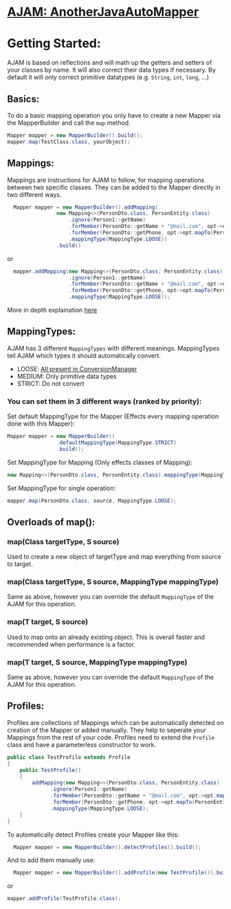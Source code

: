 # [AJAM: AnotherJavaAutoMapper]("https://raphaeleckmayr.github.io/AnotherJavaAutoMapper")
# Getting Started:
AJAM is based on reflections and will math up the getters and setters of your classes by name. It will also correct their data types if necessary. By default it will only correct primitive datatypes (e.g. `String`, `int`, `long`, ...)
## Basics:
To do a basic mapping operation you only have to create a new Mapper via the MapperBuilder and call the `map` method.
```java
Mapper mapper = new MapperBuilder().build();
mapper.map(TestClass.class, yourObject);
```
  
## Mappings:
Mappings are instructions for AJAM to follow, for mapping operations between two specific classes. They can be added to the Mapper directly in two different ways.
```java
  Mapper mapper = new MapperBuilder().addMapping(
                new Mapping<>(PersonDto.class, PersonEntity.class)
                    .ignore(Person1::getName)
                    .forMember(PersonDto::getName + "@mail.com", opt->opt.mapTo(PersonEntity::seteMail))
                    .forMember(PersonDto::getPhone, opt->opt.mapTo(PersonEntity::setPhoneNumber))
                    .mappingType(MappingType.LOOSE))
                .build()
```
or
```java
  mapper.addMapping(new Mapping<>(PersonDto.class, PersonEntity.class)
                    .ignore(Person1::getName)
                    .forMember(PersonDto::getName + "@mail.com", opt->opt.mapTo(PersonEntity::seteMail))
                    .forMember(PersonDto::getPhone, opt->opt.mapTo(PersonEntity::setPhoneNumber))
                    .mappingType(MappingType.LOOSE));
```
More in depth explaination [here]("https://raphaeleckmayr.github.io/AnotherJavaAutoMapper/Pages/Mappings.html")

## MappingTypes:
AJAM has 3 different `MappingTypes` with different meanings. MappingTypes tell AJAM which types it should automatically convert.

* LOOSE: [All present in ConversionManager](https://github.com/RaphaelEckmayr/AnotherJavaAutoMapper/blob/main/src/main/java/net/AJAM/Mapper/ConversionManager.java)
* MEDIUM: Only primitive data types
* STRICT: Do not convert

### You can set them in 3 different ways (ranked by priority):
Set default MappingType for the Mapper (Effects every mapping operation done with this Mapper):
```java
Mapper mapper = new MapperBuilder()
                .defaultMappingType(MappingType.STRICT)
                .build();
```
Set MappingType for Mapping (Only effects classes of Mapping):
```java
new Mapping<>(PersonDto.class, PersonEntity.class).mappingType(MappingType.STRICT);
```
Set MappingType for single operation:
```java
mapper.map(PersonDto.class, source, MappingType.LOOSE);
```

## Overloads of map():
### map(Class<T> targetType, S source)
  Used to create a new object of targetType and map everything from source to target.
  
### map(Class<T> targetType, S source, MappingType mappingType)
  Same as above, however you can override the default `MappingType` of the AJAM for this operation.
  
### map(T target, S source)
  Used to map onto an already existing object. This is overall faster and recommended when performance is a factor.

### map(T target, S source, MappingType mappingType)
  Same as above, however you can override the default `MappingType` of the AJAM for this operation.
  
## Profiles:
Profiles are collections of Mappings which can be automatically detected on creation of the Mapper or added manually. They help to seperate your Mappings from the rest of your code.
Profiles need to extend the `Profile` class and have a parameterless constructor to work.
```java
public class TestProfile extends Profile
{
    public TestProfile()
    {
        addMapping(new Mapping<>(PersonDto.class, PersonEntity.class)
              .ignore(Person1::getName)
              .forMember(PersonDto::getName + "@mail.com", opt->opt.mapTo(PersonEntity::seteMail))
              .forMember(PersonDto::getPhone, opt->opt.mapTo(PersonEntity::setPhoneNumber))
              .mappingType(MappingType.LOOSE);
    }
}
```
To automatically detect Profiles create your Mapper like this:
```java
  Mapper mapper = new MapperBuilder().detectProfiles().build();
```
And to add them manually use:
```java
  Mapper mapper = new MapperBuilder().addProfile(new TestProfile()).build();
```
or
```java
mapper.addProfile(TestProfile.class);
```
